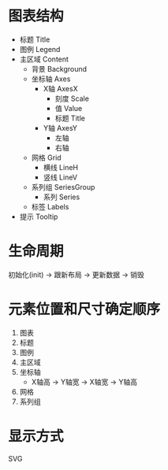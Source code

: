 # 图表结构

- 标题 Title
- 图例 Legend
- 主区域 Content
    - 背景 Background
    - 坐标轴 Axes
        - X轴 AxesX
            - 刻度 Scale
            - 值 Value
            - 标题 Title
        - Y轴 AxesY
            - 左轴
            - 右轴
    - 网格 Grid
        - 横线 LineH
        - 竖线 LineV
    - 系列组 SeriesGroup
        - 系列 Series
    - 标签 Labels
- 提示 Tooltip

# 生命周期

初始化(init) -> 跟新布局 -> 更新数据 -> 销毁

# 元素位置和尺寸确定顺序

1. 图表
1. 标题
1. 图例
1. 主区域
1. 坐标轴
    - X轴高 -> Y轴宽 -> X轴宽 -> Y轴高
1. 网格
1. 系列组

# 显示方式

SVG

